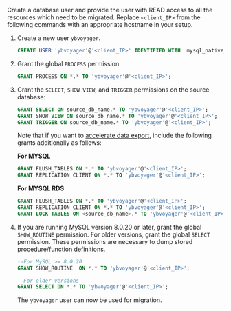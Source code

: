 <!--
+++
private=true
+++
-->

Create a database user and provide the user with READ access to all the resources which need to be migrated. Replace `<client_IP>` from the following commands with an appropriate hostname in your setup.

1. Create a new user `ybvoyager`.

   ```sql
   CREATE USER 'ybvoyager'@'<client_IP>' IDENTIFIED WITH  mysql_native_password BY 'Password#123';
   ```

1. Grant the global `PROCESS` permission.

   ```sql
   GRANT PROCESS ON *.* TO 'ybvoyager'@'<client_IP>';
   ```

1. Grant the `SELECT`, `SHOW VIEW`, and `TRIGGER` permissions on the source database:

   ```sql
   GRANT SELECT ON source_db_name.* TO 'ybvoyager'@'<client_IP>';
   GRANT SHOW VIEW ON source_db_name.* TO 'ybvoyager'@'<client_IP>';
   GRANT TRIGGER ON source_db_name.* TO 'ybvoyager'@'<client_IP>';
   ```

   Note that if you want to [accelerate data export](#accelerate-data-export-for-mysql-and-oracle), include the following grants additionally as follows:

   **For MYSQL**

   ```sql
   GRANT FLUSH_TABLES ON *.* TO 'ybvoyager'@'<client_IP>';
   GRANT REPLICATION CLIENT ON *.* TO 'ybvoyager'@'<client_IP>';
   ```

   **For MYSQL RDS**

   ```sql
   GRANT FLUSH_TABLES ON *.* TO 'ybvoyager'@'<client_IP>';
   GRANT REPLICATION CLIENT ON *.* TO 'ybvoyager'@'<client_IP>';
   GRANT LOCK TABLES ON <source_db_name>.* TO 'ybvoyager'@'<client_IP>';
   ```

1. If you are running MySQL version 8.0.20 or later, grant the global `SHOW_ROUTINE` permission. For older versions, grant the global `SELECT` permission. These permissions are necessary to dump stored procedure/function definitions.

   ```sql
   --For MySQL >= 8.0.20
   GRANT SHOW_ROUTINE  ON *.* TO 'ybvoyager'@'<client_IP>';
   ```

   ```sql
   --For older versions
   GRANT SELECT ON *.* TO 'ybvoyager'@'<client_IP>';
   ```

   The `ybvoyager` user can now be used for migration.
